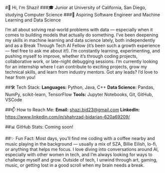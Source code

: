 #👋 Hi, I'm Shazi!
###🎓 Junior at University of California, San Diego, studying Computer Science
###🔭 Aspiring Software Engineer and Machine Learning and Data Science

I’m all about solving real-world problems with data — especially when it comes to building models that actually do something. I’ve been deepening my skills in machine learning and data science lately, both independently and as a Break Through Tech AI Fellow (it’s been such a growth experience — feel free to ask me about it!). I’m constantly learning, experimenting, and pushing myself to improve, whether it’s through coding projects, collaborative work, or late-night debugging sessions. I’m currently looking for an internship where I can contribute to exciting projects, grow my technical skills, and learn from industry mentors. Got any leads? I’d love to hear from you!

 
##🛠 Tech Stack:
**Languages:** Python, Java, C++
**Data Science:** Pandas, NumPy, scikit-learn, TensorFlow
**Tools:** Jupyter Notebooks, Git, GitHub, VSCode 
 

##📫 How to Reach Me:
**Email:** shazi.bid23@gmail.com
**LinkedIn:** https://www.linkedin.com/in/shahrzad-bidarian-620a69209/
 

##📊 GitHub Stats: Coming soon!
 

##✨ Fun Fact:
Most days, you’ll find me coding with a coffee nearby and music playing in the background — usually a mix of SZA, Billie Eilish, lo-fi, or anything that helps me focus. I love diving into conversations around AI, especially with other women in tech, and I’m always looking for ways to challenge myself and grow. Outside of tech, I unwind through art, gaming, music, or getting lost in a good scroll when my brain needs a break.

<!---
shazibid/shazibid is a ✨ special ✨ repository because its `README.md` (this file) appears on your GitHub profile.
You can click the Preview link to take a look at your changes.
--->
